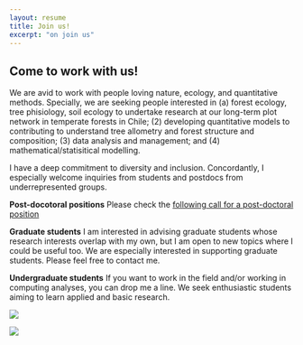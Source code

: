 ```yaml
---
layout: resume
title: Join us!
excerpt: "on join us"
---
```


## Come to work with us!

We are avid to work with people loving nature, ecology, and quantitative methods. Specially, we are seeking people interested in (a) forest ecology, tree phisiology, soil ecology to undertake research 
at our long-term plot network in temperate forests in Chile;
(2) developing quantitative models to contributing to understand tree allometry and forest structure and composition; 
 (3) data analysis and management; and (4) mathematical/statisitical modelling.

I have a deep commitment to diversity and inclusion. Concordantly, I especially welcome inquiries from students and postdocs from underrepresented groups.

__Post-docotoral positions__
Please check the [following call for a post-doctoral position](/2020-08-18-postDoc.md)

__Graduate students__
I am interested in advising graduate students whose research interests overlap with my own, but I am open to new topics where I could be useful too. We are especially interested in supporting graduate students. Please feel free to contact me. 

__Undergraduate students__
If you want to work in the field and/or working in computing analyses, you can drop me a line. We seek enthusiastic students aiming
to learn applied and basic research.

![](images/lircay02.jpg)

![](images/renoCoigue03.jpg)


<!-- ### Footer
I have none currently available funding for post-doctoral positions; nonetheless, prospective interested people can apply to the Chilean National
Science Foundation programm to cover a post-doctoral research stay with us. 
Last updated: August 2020 -->
